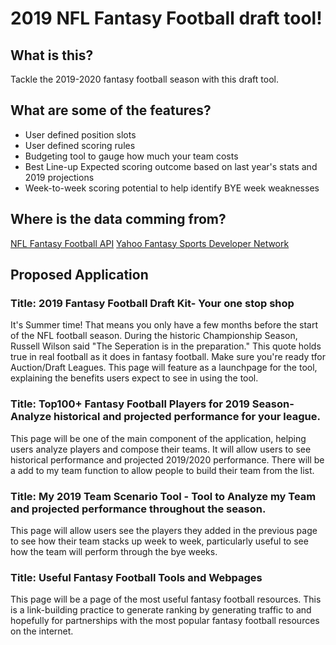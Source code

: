 # 2019 NFL Fantasy Football draft tool!

## What is this?
Tackle the 2019-2020 fantasy football season with this draft tool.

## What are some of the features?
- User defined position slots
- User defined scoring rules
- Budgeting tool to gauge how much your team costs
- Best Line-up Expected scoring outcome based on last year's stats and 2019 projections
- Week-to-week scoring potential to help identify BYE week weaknesses


## Where is the data comming from?
[NFL Fantasy Football API](https://api.fantasy.nfl.com/)
[Yahoo Fantasy Sports Developer Network](https://developer.yahoo.com/fantasysports/)

## Proposed Application

### Title: 2019 Fantasy Football Draft Kit- Your one stop shop 
It's Summer time! That means you only have a few months before the start of the NFL football season. 
During the historic Championship Season, Russell Wilson said "The Seperation is in the preparation." This quote holds true in real football as it does in fantasy football. Make sure you're ready tfor Auction/Draft Leagues.
This page will feature as a launchpage for the tool, explaining the benefits users expect to see in using the tool.

### Title: Top100+ Fantasy Football Players for 2019 Season- Analyze historical and projected performance for your league.
This page will be one of the main component of the application, helping users analyze players and compose their teams. It will allow users to see historical performance and projected 2019/2020 performance. There will be a add to my team function to allow people to build their team from the list.

### Title: My 2019 Team Scenario Tool - Tool to Analyze my Team and projected performance throughout the season.
This page will allow users see the players they added in the previous page to see how their team stacks up week to week, particularly useful to see how the team will perform through the bye weeks.

### Title: Useful Fantasy Football Tools and Webpages
This page will be a page of the most useful fantasy football resources. This is a link-building practice to generate ranking by generating traffic to and hopefully for partnerships with the most popular fantasy football resources on the internet.




